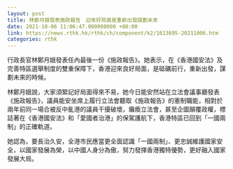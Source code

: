 ```yaml
---
layout: post
title: 林鄭月娥發表施政報告　迎來好局面是重新出發謀劃未來
date: 2021-10-06 11:06:47.000000000 +08:00
link: https://news.rthk.hk/rthk/ch/component/k2/1613695-20211006.htm
categories: rthk
---
```


行政長官林鄭月娥發表任內最後一份《施政報告》。她表示，在《香港國安法》及完善特區選舉制度的雙重保障下，香港迎來良好局面，是砥礪前行，重新出發，謀劃未來的時候。

林鄭月娥說，大家須緊記好局面得來不易，她今日能安然站在立法會議事廳發表《施政報告》，議員能安坐席上履行立法會聽取《施政報告》的憲制職能，相對於兩年前同一場合被反中亂港的議員干擾破壞，癱瘓立法會，甚至企圖顛覆政權，標誌著在《香港國安法》和「愛國者治港」的保駕護航下，香港特區已回到「一國兩制」的正確軌道。

她認為，要長治久安，全港巿民應當更全面認識「一國兩制」、更忠誠維護國家安全，以國家發展為榮，以中國人身分為傲，努力發揮香港獨特優勢，更好融入國家發展大局。
